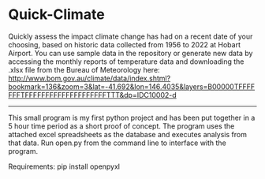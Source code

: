 # Quick-Climate
Quickly assess the impact climate change has had on a recent date of your choosing, based on historic data collected from 1956 to 2022 at Hobart Airport. 
You can use sample data in the repository or generate new data by accessing the monthly reports of temperature data and downloading the .xlsx file from the Bureau of Meteorology here:
http://www.bom.gov.au/climate/data/index.shtml?bookmark=136&zoom=3&lat=-41.692&lon=146.4035&layers=B00000TFFFFFFFTFFFFFFFFFFFFFFFFFFFFTTT&dp=IDC10002-d

-----------------------

This small program is my first python project and has been put together in a 5 hour time period as a short proof of concept.
The program uses the attached excel spreadsheets as the database and executes analysis from that data. Run open.py from the command line to interface with the program.

Requirements:
  pip install openpyxl
  
